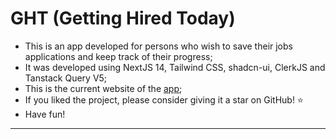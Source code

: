 # GHT (Getting Hired Today)

- This is an app developed for persons who wish to save their jobs applications and keep track of their progress;
- It was developed using NextJS 14, Tailwind CSS, shadcn-ui, ClerkJS and Tanstack Query V5;
- This is the current website of the [app](https://getting-hired-today.vercel.app);
- If you liked the project, please consider giving it a star on GitHub! ⭐
- Have fun!

---
